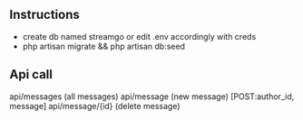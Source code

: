 ## Instructions
- create db named streamgo or edit .env accordingly with creds
- php artisan migrate && php artisan db:seed

## Api call 
api/messages (all messages)
api/message (new message) [POST:author_id, message]
api/message/{id} (delete message)